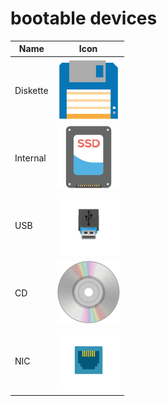 # bootable devices
Name|Icon
--|--
Diskette|<img src="os_Diskette.png" width="100px">
Internal|<img src="os_Internal.png" width="100px">
USB|<img src="os_USB.png" width="100px">
CD|<img src="os_CD.png" width="100px">
NIC|<img src="os_NIC.png" width="100px">
